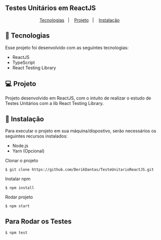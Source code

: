 ## Testes Unitários em ReactJS

<p align="center">
  <a href="#-tecnologias">Tecnologias</a>&nbsp;&nbsp;&nbsp;|&nbsp;&nbsp;&nbsp;
  <a href="#-projeto">Projeto</a>&nbsp;&nbsp;&nbsp;|&nbsp;&nbsp;&nbsp;
  <a href="#-instalação">Instalação</a>&nbsp;&nbsp;&nbsp;&nbsp;&nbsp;&nbsp;
</p>


## 🚀 Tecnologias
Esse projeto foi desenvolvido com as seguintes tecnologias:

<ul>
  <li>ReactJS</li>
  <li>TypeScript</li>
  <li>React Testing Library</li>
</ul>

## 💻 Projeto
Projeto desenvolvido em ReactJS, com o intuito de realizar o estudo de Testes Unitários com a lib React Testing Library.

## 🔧 Instalação
Para executar o projeto em sua máquina/dispostivo, serão necessários os seguintes recursos instalados:

- Node.js
- Yarn (Opcional)

Clonar o projeto
```console
$ git clone https://github.com/DerikDantas/TesteUnitarioReactJS.git
```
Instalar npm
```console
$ npm install
```
Rodar projeto
```console
$ npm start
```

## Para Rodar os Testes
```console
$ npm test
```

